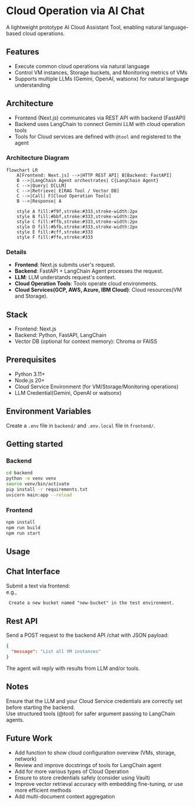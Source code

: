 # Cloud Operation via AI Chat
A lightweight prototype AI Cloud Assistant Tool, enabling natural language-based cloud operations.

## Features
- Execute common cloud operations via natural language
- Control VM instances, Storage buckets, and Monitoring metrics of VMs
- Supports multiple LLMs (Gemini, OpenAI, watsonx) for natural language understanding

## Architecture
- Frontend (Next.js) communicates via REST API with backend (FastAPI)
- Backend uses LangChain to connect Gemini LLM with cloud operation tools
- Tools for Cloud services are defined with `@tool` and registered to the agent

### Architecture Diagram

```mermaid
flowchart LR
    A[Frontend: Next.js] -->|HTTP REST API| B[Backend: FastAPI]
    B -->|LangChain Agent orchestrates| C{LangChain Agent}
    C -->|Query| D[LLM]
    C -->|Retrieve| E[RAG Tool / Vector DB]
    C -->|Call| F[Cloud Operation Tools]
    B -->|Response| A

    style A fill:#f9f,stroke:#333,stroke-width:2px
    style B fill:#bbf,stroke:#333,stroke-width:2px
    style C fill:#ffb,stroke:#333,stroke-width:2px
    style D fill:#bfb,stroke:#333,stroke-width:2px
    style E fill:#cff,stroke:#333
    style F fill:#ffe,stroke:#333
```

### Details
- **Frontend**: Next.js submits user's request.
- **Backend**: FastAPI + LangChain Agent processes the request.
- **LLM**: LLM understands request's context.
- **Cloud Operation Tools**: Tools operate cloud environments.
- **Cloud Services(GCP, AWS, Azure, IBM Cloud)**: Cloud resources(VM and Storage).


## Stack
- Frontend: Next.js
- Backend: Python, FastAPI, LangChain
- Vector DB (optional for context memory): Chroma or FAISS

## Prerequisites
- Python 3.11+
- Node.js 20+
- Cloud Service Environment (for VM/Storage/Monitoring operations)
- LLM Credential(Gemini, OpenAI or watsonx)

## Environment Variables
Create a `.env` file in `backend/` and `.env.local` file in `frontend/`.

## Getting started
### Backend
```sh
cd backend
python -m venv venv
source venv/bin/activate
pip install -r requirements.txt
uvicorn main:app --reload
```

### Frontend
```sh
npm install
npm run build
npm run start
```

## Usage

## Chat Interface
Submit a text via frontend:  
e.g., 
```txt
 Create a new bucket named "new-bucket" in the test environment.
```


## Rest API
Send a POST request to the backend API /chat with JSON payload:
```json
{
  "message": "List all VM instances"
}
```

The agent will reply with results from LLM and/or tools.

## Notes
Ensure that the LLM and your Cloud Service credentials are correctly set before starting the backend.  
Use structured tools (@tool) for safer argument passing to LangChain agents.

## Future Work
- Add function to show cloud configuration overview (VMs, storage, network)
- Review and improve docstrings of tools for LangChain agent
- Add for more various types of Cloud Operation
- Ensure to store credentials safely (consider using Vault)
- Improve vector retrieval accuracy with embedding fine-tuning, or use more efficient methods
- Add multi-document context aggregation
